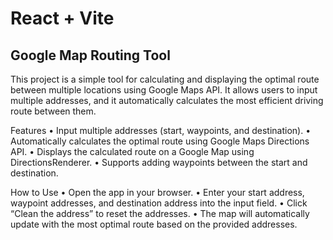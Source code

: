 # React + Vite

## Google Map Routing Tool

This project is a simple tool for calculating and displaying the optimal route between multiple locations using Google Maps API. It allows users to input multiple addresses, and it automatically calculates the most efficient driving route between them.

Features
• Input multiple addresses (start, waypoints, and destination).
• Automatically calculates the optimal route using Google Maps Directions API.
• Displays the calculated route on a Google Map using DirectionsRenderer.
• Supports adding waypoints between the start and destination.

How to Use
• Open the app in your browser.
• Enter your start address, waypoint addresses, and destination address into the input field.
• Click “Clean the address” to reset the addresses.
• The map will automatically update with the most optimal route based on the provided addresses.
